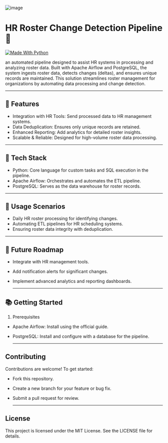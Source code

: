 ![image](https://github.com/user-attachments/assets/2ccaf385-6423-4596-b5e0-cb94a76faa24)


# HR Roster Change Detection Pipeline 📝  
[![Made With Python ](https://img.shields.io/badge/Made%20with-Python-blue)](https://python.org/)  

an automated pipeline designed to assist HR systems in processing and analyzing roster data. Built with Apache Airflow and PostgreSQL, the system ingests roster data, detects changes (deltas), and ensures unique records are maintained. This solution streamlines roster management for organizations by automating data processing and change detection.

---

## 💎 Features  
- Integration with HR Tools: Send processed data to HR management systems.  
- Data Deduplication: Ensures only unique records are retained.
- Enhanced Reporting: Add analytics for detailed roster insights.
- Scalable & Reliable: Designed for high-volume roster data processing.

---

## 🔋 Tech Stack  
- Python: Core language for custom tasks and SQL execution in the pipeline.
- Apache Airflow: Orchestrates and automates the ETL pipeline.
- PostgreSQL: Serves as the data warehouse for roster records.

---

## 🌟 Usage Scenarios
- Daily HR roster processing for identifying changes.
- Automating ETL pipelines for HR scheduling systems.
- Ensuring roster data integrity with deduplication.

---

## 🚀 Future Roadmap
- Integrate with HR management tools.
- Add notification alerts for significant changes.
- Implement advanced analytics and reporting dashboards.

  ---
  
## 📚 Getting Started  
1. Prerequisites
- Apache Airflow: Install using the official guide.
- PostgreSQL: Install and configure with a database for the pipeline.

  ---
  
## Contributing
Contributions are welcome! To get started:
- Fork this repository.
- Create a new branch for your feature or bug fix.
- Submit a pull request for review.

  ---
  
## License
This project is licensed under the MIT License. See the LICENSE file for details.
   
